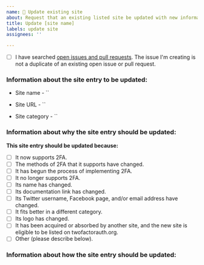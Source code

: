 ```yaml
---
name: 🔄 Update existing site
about: Request that an existing listed site be updated with new information.
title: Update [site name]
labels: update site
assignees: ''

---
```


<!-- Before submitting this issue, please update the title to include the name of the site to be updated.
Submit a single issue for each site to be updated.

In Markdown, checkboxes work like this:
- [ ] Unchecked box.
- [x] Checked box.

Check the box below before submitting your issue to verify that you have already checked for duplicate open issues and pull requests relating to your request. -->

- [ ] I have searched [open issues and pull requests](https://github.com/2factorauth/twofactorauth/issues?q=is%3Aopen). The issue I'm creating is not a duplicate of an existing open issue or pull request.

### Information about the site entry to be updated: ###
<!-- Name of the site, as currently listed on twofactorauth.org -->
* Site name - ``

<!-- Link to the main page of the site, as currently listed on twofactorauth.org -->
* Site URL - ``

<!-- Category of the site, as currently listed on twofactorauth.org -->
* Site category - ``

### Information about why the site entry should be updated: ###
**This site entry should be updated because:**
- [ ] It now supports 2FA.
- [ ] The methods of 2FA that it supports have changed.
- [ ] It has begun the process of implementing 2FA.
- [ ] It no longer supports 2FA.
- [ ] Its name has changed.
- [ ] Its documentation link has changed.
- [ ] Its Twitter username, Facebook page, and/or email address have changed.
- [ ] It fits better in a different category.
- [ ] Its logo has changed.
- [ ] It has been acquired or absorbed by another site, and the new site is eligible to be listed on twofactorauth.org.
- [ ] Other (please describe below).

### Information about how the site entry should be updated: ###
<!-- List the specific changes to the site entry that should be made below.
For example, if a site now supports 2FA, list the methods of 2FA the site now supports.
Please include any supporting documentation for the changes as well, such as official documentation links or announcement blog posts.
If no public-facing documentation is available, please include screenshots of the changes. -->
